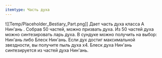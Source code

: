 ```yaml
---
itemtype: Часть духа
---
```

![[Temp/Placeholder_Bestiary_Part.png]]
Дает часть духа класса A Нин'ань . Собрав 50 частей, можно призвать духа. Из 50 частей духа можно синтезировать ларь духа. В сундуке можно получить на выбор: Нин'ань либо Блеск Нин'ань. Если дух достиг максимальной звездности, вы получите пыль духа х4. Блеск духа Нин'ань синтезируется из частей духа Нин'ань.
